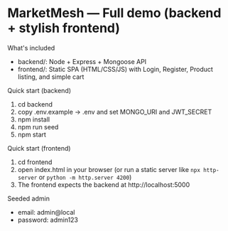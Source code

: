 MarketMesh — Full demo (backend + stylish frontend)
=================================================

What's included
- backend/: Node + Express + Mongoose API
- frontend/: Static SPA (HTML/CSS/JS) with Login, Register, Product listing, and simple cart

Quick start (backend)
1. cd backend
2. copy .env.example -> .env and set MONGO_URI and JWT_SECRET
3. npm install
4. npm run seed
5. npm start

Quick start (frontend)
1. cd frontend
2. open index.html in your browser (or run a static server like `npx http-server` or `python -m http.server 4200`)
3. The frontend expects the backend at http://localhost:5000

Seeded admin
- email: admin@local
- password: admin123

